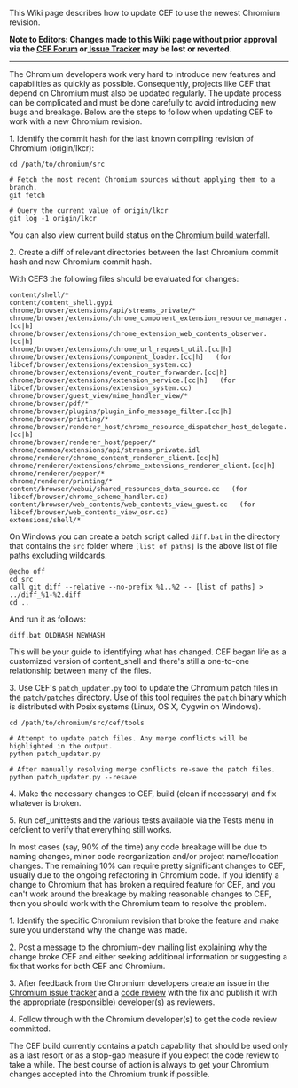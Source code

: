 This Wiki page describes how to update CEF to use the newest Chromium revision.

**Note to Editors: Changes made to this Wiki page without prior approval via the [CEF Forum](http://magpcss.org/ceforum/) or[ Issue Tracker](https://bitbucket.org/chromiumembedded/cef/issues?status=new&status=open) may be lost or reverted.**

***

The Chromium developers work very hard to introduce new features and capabilities as quickly as possible. Consequently, projects like CEF that depend on Chromium must also be updated regularly. The update process can be complicated and must be done carefully to avoid introducing new bugs and breakage. Below are the steps to follow when updating CEF to work with a new Chromium revision.

1\. Identify the commit hash for the last known compiling revision of Chromium (origin/lkcr):

```
cd /path/to/chromium/src

# Fetch the most recent Chromium sources without applying them to a branch.
git fetch

# Query the current value of origin/lkcr
git log -1 origin/lkcr
```

You can also view current build status on the [Chromium build waterfall](https://chromium-build.appspot.com/p/chromium/console).

2\. Create a diff of relevant directories between the last Chromium commit hash and new Chromium commit hash.

With CEF3 the following files should be evaluated for changes:

```
content/shell/*
content/content_shell.gypi
chrome/browser/extensions/api/streams_private/*
chrome/browser/extensions/chrome_component_extension_resource_manager.[cc|h]
chrome/browser/extensions/chrome_extension_web_contents_observer.[cc|h]
chrome/browser/extensions/chrome_url_request_util.[cc|h]
chrome/browser/extensions/component_loader.[cc|h]   (for libcef/browser/extensions/extension_system.cc)
chrome/browser/extensions/event_router_forwarder.[cc|h]
chrome/browser/extensions/extension_service.[cc|h]   (for libcef/browser/extensions/extension_system.cc)
chrome/browser/guest_view/mime_handler_view/*
chrome/browser/pdf/*
chrome/browser/plugins/plugin_info_message_filter.[cc|h]
chrome/browser/printing/*
chrome/browser/renderer_host/chrome_resource_dispatcher_host_delegate.[cc|h]
chrome/browser/renderer_host/pepper/*
chrome/common/extensions/api/streams_private.idl
chrome/renderer/chrome_content_renderer_client.[cc|h]
chrome/renderer/extensions/chrome_extensions_renderer_client.[cc|h]
chrome/renderer/pepper/*
chrome/renderer/printing/*
content/browser/webui/shared_resources_data_source.cc   (for libcef/browser/chrome_scheme_handler.cc)
content/browser/web_contents/web_contents_view_guest.cc   (for libcef/browser/web_contents_view_osr.cc)
extensions/shell/*
```

On Windows you can create a batch script called `diff.bat` in the directory that contains the `src` folder where `[list of paths]` is the above list of file paths excluding wildcards.

```
@echo off
cd src
call git diff --relative --no-prefix %1..%2 -- [list of paths] > ../diff_%1-%2.diff
cd ..
```

And run it as follows:
```
diff.bat OLDHASH NEWHASH
```

This will be your guide to identifying what has changed. CEF began life as a customized version of content\_shell and there's still a one-to-one relationship between many of the files.

3\. Use CEF's `patch_updater.py` tool to update the Chromium patch files in the `patch/patches` directory. Use of this tool requires the `patch` binary which is distributed with Posix systems (Linux, OS X, Cygwin on Windows).

```
cd /path/to/chromium/src/cef/tools

# Attempt to update patch files. Any merge conflicts will be highlighted in the output.
python patch_updater.py

# After manually resolving merge conflicts re-save the patch files.
python patch_updater.py --resave
```

4\. Make the necessary changes to CEF, build (clean if necessary) and fix whatever is broken.

5\. Run cef\_unittests and the various tests available via the Tests menu in cefclient to verify that everything still works.

In most cases (say, 90% of the time) any code breakage will be due to naming changes, minor code reorganization and/or project name/location changes. The remaining 10% can require pretty significant changes to CEF, usually due to the ongoing refactoring in Chromium code. If you identify a change to Chromium that has broken a required feature for CEF, and you can't work around the breakage by making reasonable changes to CEF, then you should work with the Chromium team to resolve the problem.

1\. Identify the specific Chromium revision that broke the feature and make sure you understand why the change was made.

2\. Post a message to the chromium-dev mailing list explaining why the change broke CEF and either seeking additional information or suggesting a fix that works for both CEF and Chromium.

3\. After feedback from the Chromium developers create an issue in the [Chromium issue tracker](http://crbug.com) and a [code review](http://www.chromium.org/developers/contributing-code) with the fix and publish it with the appropriate (responsible) developer(s) as reviewers.

4\. Follow through with the Chromium developer(s) to get the code review committed.

The CEF build currently contains a patch capability that should be used only as a last resort or as a stop-gap measure if you expect the code review to take a while. The best course of action is always to get your Chromium changes accepted into the Chromium trunk if possible.
